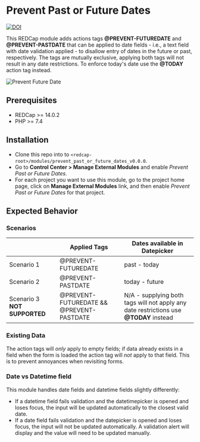 # Prevent Past or Future Dates

[![DOI](http://zenodo.org/badge/DOI/10.5281/zenodo.4681708.svg)](http://doi.org/10.5281/zenodo.4681708)

This REDCap module adds actions tags __@PREVENT-FUTUREDATE__ and __@PREVENT-PASTDATE__ that can be applied to date fields - i.e., a text field with date validation applied - to disallow entry of dates in the future or past, respectively. The tags are mutually exclusive, applying both tags will not result in any date restrictions. To enforce today's date use the __@TODAY__ action tag instead.

![Prevent Future Date](img/prevent_futuredate_mdy.png)

## Prerequisites
- REDCap >= 14.0.2
- PHP >= 7.4

## Installation
- Clone this repo into to `<redcap-root>/modules/prevent_past_or_future_dates_v0.0.0`.
- Go to **Control Center > Manage External Modules** and enable _Prevent Past or Future Dates_.
- For each project you want to use this module, go to the project home page, click on **Manage External Modules** link, and then enable _Prevent Past or Future Dates_ for that project.

## Expected Behavior

### Scenarios

|                              | Applied Tags                             | Dates available in Datepicker                                                         |
| -------------                | -------------                            | -------------                                                                         |
| Scenario 1                   | @PREVENT-FUTUREDATE                      | past - today                                                                          |
| Scenario 2                   | @PREVENT-PASTDATE                        | today - future                                                                        |
| Scenario 3 __NOT SUPPORTED__ | @PREVENT-FUTUREDATE && @PREVENT-PASTDATE | N/A - supplying both tags will not apply any date restrictions use __@TODAY__ instead |

### Existing Data
The action tags will _only_ apply to empty fields; if data already exists in a field when the form is loaded the action tag will _not_ apply to that field. This is to prevent annoyances when revisiting forms.

### Date vs Datetime field
This module handles date fields and datetime fields slightly differently:
* If a datetime field fails validation and the datetimepicker is opened and loses focus, the input will be updated automatically to the closest valid date.
* If a date field fails validation and the datepicker is opened and loses focus, the input will not be updated automatically. A validation alert will display and the value will need to be updated manually.
